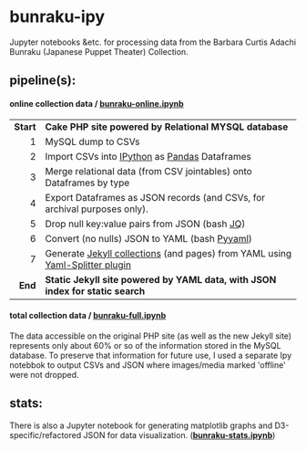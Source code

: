 # bunraku-ipy

Jupyter notebooks &etc. for processing data from the Barbara Curtis Adachi Bunraku (Japanese Puppet Theater) Collection.

## pipeline(s):
#### online collection data / [bunraku-online.ipynb](https://github.com/mnyrop/bunraku-ipy/blob/master/bunraku-online.ipynb)

|               |             |
|-------------:|:-------------| 
| __Start__     | __Cake PHP site powered by Relational MYSQL database__ | 
| 1             | MySQL dump to CSVs     | 
| 2             | Import CSVs into [IPython](https://ipython.org/) as [Pandas](http://pandas.pydata.org/) Dataframes    | 
| 3             | Merge relational data (from CSV jointables) onto Dataframes by type    | 
| 4             | Export Dataframes as JSON records (and CSVs, for archival purposes only).   | 
| 5             | Drop null key:value pairs from JSON (bash [JQ](https://stedolan.github.io/jq/))   | 
| 6             | Convert (no nulls) JSON to YAML (bash [Pyyaml](http://pyyaml.org/))   | 
| 7             | Generate [Jekyll collections](https://jekyllrb.com/docs/collections/) (and pages) from YAML using [Yaml-Splitter plugin](https://github.com/mnyrop/yaml-splitter) |
| __End__       | __Static Jekyll site powered by YAML data, with JSON index for static search__ | 

#### total collection data / [bunraku-full.ipynb](https://github.com/mnyrop/bunraku-ipy/blob/master/bunraku-full.ipynb)

The data accessible on the original PHP site (as well as the new Jekyll site) represents only about 60% or so of the information stored in the MySQL database. To preserve that information for future use, I used a separate Ipy notebbok to output CSVs and JSON where images/media marked 'offline' were not dropped.


## stats:
There is also a Jupyter notebook for generating matplotlib graphs and D3-specific/refactored JSON for data visualization. (__[bunraku-stats.ipynb](https://github.com/mnyrop/bunraku-ipy/blob/master/stats/bunraku-stats.ipynb)__)
